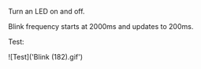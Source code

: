 Turn an LED on and off.

Blink frequency starts at 2000ms and updates to 200ms.

Test:

![Test]('Blink (182).gif')